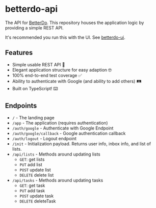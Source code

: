 # betterdo-api

The API for [BetterDo](https://betterdo.app/). This repository houses the application logic by providing a simple REST API.

It's recommended you run this with the UI. See [betterdo-ui](https://github.com/brandon-pereira/betterdo-ui/).

## Features

-   Simple usable REST API 🤖
-   Elegant application structure for easy adaption 🤓
-   100% end-to-end test coverage ✅
-   Ability to authenticate with Google (and ability to add others) 🛤
-   Built on TypeScript! ⌨️

## Endpoints

-   `/` - The landing page
-   `/app` - The application (requires authentication)
-   `/auth/google` - Authenticate with Google Endpoint
-   `/auth/google/callback` - Google authentication callback
-   `/auth/logout` - Logout endpoint
-   `/init` - Initialization payload. Returns user info, inbox info, and list of lists.
-   `/api/lists` - Methods around updating lists
    -   `GET`: get lists
    -   `PUT` add list
    -   `POST` update list
    -   `DELETE` delete list
-   `/api/tasks` - Methods around updating tasks
    -   `GET`: get task
    -   `PUT` add task
    -   `POST` update task
    -   `DELETE` deleteTask

